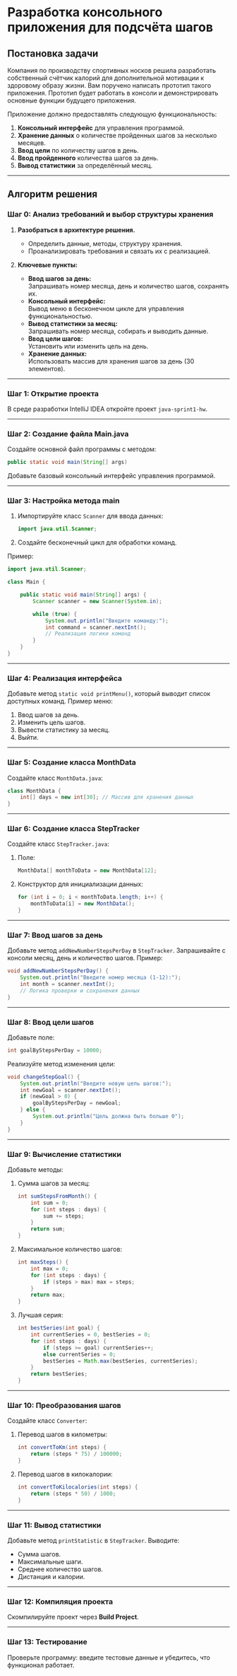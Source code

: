 
# Разработка консольного приложения для подсчёта шагов

## Постановка задачи
Компания по производству спортивных носков решила разработать собственный счётчик калорий для дополнительной мотивации к здоровому образу жизни.
Вам поручено написать прототип такого приложения. Прототип будет работать в консоли и демонстрировать основные функции будущего приложения.

Приложение должно предоставлять следующую функциональность:
1. **Консольный интерфейс** для управления программой.
2. **Хранение данных** о количестве пройденных шагов за несколько месяцев.
3. **Ввод цели** по количеству шагов в день.
4. **Ввод пройденного** количества шагов за день.
5. **Вывод статистики** за определённый месяц.

---

## Алгоритм решения

### Шаг 0: Анализ требований и выбор структуры хранения
1. **Разобраться в архитектуре решения.**
   - Определить данные, методы, структуру хранения.
   - Проанализировать требования и связать их с реализацией.

2. **Ключевые пункты:**
   - **Ввод шагов за день:**  
     Запрашивать номер месяца, день и количество шагов, сохранять их.
   - **Консольный интерфейс:**  
     Вывод меню в бесконечном цикле для управления функциональностью.
   - **Вывод статистики за месяц:**  
     Запрашивать номер месяца, собирать и выводить данные.
   - **Ввод цели шагов:**  
     Установить или изменить цель на день.
   - **Хранение данных:**  
     Использовать массив для хранения шагов за день (30 элементов).

---

### Шаг 1: Открытие проекта
В среде разработки IntelliJ IDEA откройте проект `java-sprint1-hw`.

---

### Шаг 2: Создание файла Main.java
Создайте основной файл программы с методом:
```java
public static void main(String[] args)
```
Добавьте базовый консольный интерфейс управления программой.

---

### Шаг 3: Настройка метода main
1. Импортируйте класс `Scanner` для ввода данных:
   ```java
   import java.util.Scanner;
   ```
2. Создайте бесконечный цикл для обработки команд.

Пример:
```java
import java.util.Scanner;

class Main {

    public static void main(String[] args) {
        Scanner scanner = new Scanner(System.in);

        while (true) {
            System.out.println("Введите команду:");
            int command = scanner.nextInt();
            // Реализация логики команд
        }
    }
}
```

---

### Шаг 4: Реализация интерфейса
Добавьте метод `static void printMenu()`, который выводит список доступных команд. Пример меню:
1. Ввод шагов за день.
2. Изменить цель шагов.
3. Вывести статистику за месяц.
4. Выйти.

---

### Шаг 5: Создание класса MonthData
Создайте класс `MonthData.java`:
```java
class MonthData {
    int[] days = new int[30]; // Массив для хранения данных
}
```

---

### Шаг 6: Создание класса StepTracker
Создайте класс `StepTracker.java`:
1. Поле:
   ```java
   MonthData[] monthToData = new MonthData[12];
   ```
2. Конструктор для инициализации данных:
   ```java
   for (int i = 0; i < monthToData.length; i++) {
       monthToData[i] = new MonthData();
   }
   ```

---

### Шаг 7: Ввод шагов за день
Добавьте метод `addNewNumberStepsPerDay` в `StepTracker`. Запрашивайте с консоли месяц, день и количество шагов. Пример:
```java
void addNewNumberStepsPerDay() {
    System.out.println("Введите номер месяца (1-12):");
    int month = scanner.nextInt();
    // Логика проверки и сохранения данных
}
```

---

### Шаг 8: Ввод цели шагов
Добавьте поле:
```java
int goalByStepsPerDay = 10000;
```
Реализуйте метод изменения цели:
```java
void changeStepGoal() {
    System.out.println("Введите новую цель шагов:");
    int newGoal = scanner.nextInt();
    if (newGoal > 0) {
        goalByStepsPerDay = newGoal;
    } else {
        System.out.println("Цель должна быть больше 0");
    }
}
```

---

### Шаг 9: Вычисление статистики
Добавьте методы:
1. Сумма шагов за месяц:
   ```java
   int sumStepsFromMonth() {
       int sum = 0;
       for (int steps : days) {
           sum += steps;
       }
       return sum;
   }
   ```
2. Максимальное количество шагов:
   ```java
   int maxSteps() {
       int max = 0;
       for (int steps : days) {
           if (steps > max) max = steps;
       }
       return max;
   }
   ```
3. Лучшая серия:
   ```java
   int bestSeries(int goal) {
       int currentSeries = 0, bestSeries = 0;
       for (int steps : days) {
           if (steps >= goal) currentSeries++;
           else currentSeries = 0;
           bestSeries = Math.max(bestSeries, currentSeries);
       }
       return bestSeries;
   }
   ```

---

### Шаг 10: Преобразования шагов
Создайте класс `Converter`:
1. Перевод шагов в километры:
   ```java
   int convertToKm(int steps) {
       return (steps * 75) / 100000;
   }
   ```
2. Перевод шагов в килокалории:
   ```java
   int convertToKilocalories(int steps) {
       return (steps * 50) / 1000;
   }
   ```

---

### Шаг 11: Вывод статистики
Добавьте метод `printStatistic` в `StepTracker`. Выводите:
- Сумма шагов.
- Максимальные шаги.
- Среднее количество шагов.
- Дистанция и калории.

---

### Шаг 12: Компиляция проекта
Скомпилируйте проект через **Build Project**.

---

### Шаг 13: Тестирование
Проверьте программу: введите тестовые данные и убедитесь, что функционал работает.
